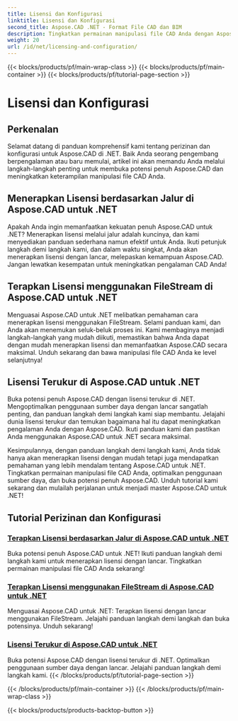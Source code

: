 ```yaml
---
title: Lisensi dan Konfigurasi
linktitle: Lisensi dan Konfigurasi
second_title: Aspose.CAD .NET - Format File CAD dan BIM
description: Tingkatkan permainan manipulasi file CAD Anda dengan Aspose.CAD untuk .NET! Terapkan lisensi dengan lancar menggunakan FileStream atau melalui tutorial langkah demi langkah kami.
weight: 20
url: /id/net/licensing-and-configuration/
---
```


{{< blocks/products/pf/main-wrap-class >}}
{{< blocks/products/pf/main-container >}}
{{< blocks/products/pf/tutorial-page-section >}}

# Lisensi dan Konfigurasi


## Perkenalan

Selamat datang di panduan komprehensif kami tentang perizinan dan konfigurasi untuk Aspose.CAD di .NET. Baik Anda seorang pengembang berpengalaman atau baru memulai, artikel ini akan memandu Anda melalui langkah-langkah penting untuk membuka potensi penuh Aspose.CAD dan meningkatkan keterampilan manipulasi file CAD Anda.

## Menerapkan Lisensi berdasarkan Jalur di Aspose.CAD untuk .NET

Apakah Anda ingin memanfaatkan kekuatan penuh Aspose.CAD untuk .NET? Menerapkan lisensi melalui jalur adalah kuncinya, dan kami menyediakan panduan sederhana namun efektif untuk Anda. Ikuti petunjuk langkah demi langkah kami, dan dalam waktu singkat, Anda akan menerapkan lisensi dengan lancar, melepaskan kemampuan Aspose.CAD. Jangan lewatkan kesempatan untuk meningkatkan pengalaman CAD Anda!

## Terapkan Lisensi menggunakan FileStream di Aspose.CAD untuk .NET

Menguasai Aspose.CAD untuk .NET melibatkan pemahaman cara menerapkan lisensi menggunakan FileStream. Selami panduan kami, dan Anda akan menemukan seluk-beluk proses ini. Kami membaginya menjadi langkah-langkah yang mudah diikuti, memastikan bahwa Anda dapat dengan mudah menerapkan lisensi dan memanfaatkan Aspose.CAD secara maksimal. Unduh sekarang dan bawa manipulasi file CAD Anda ke level selanjutnya!

## Lisensi Terukur di Aspose.CAD untuk .NET

Buka potensi penuh Aspose.CAD dengan lisensi terukur di .NET. Mengoptimalkan penggunaan sumber daya dengan lancar sangatlah penting, dan panduan langkah demi langkah kami siap membantu. Jelajahi dunia lisensi terukur dan temukan bagaimana hal itu dapat meningkatkan pengalaman Anda dengan Aspose.CAD. Ikuti panduan kami dan pastikan Anda menggunakan Aspose.CAD untuk .NET secara maksimal.

Kesimpulannya, dengan panduan langkah demi langkah kami, Anda tidak hanya akan menerapkan lisensi dengan mudah tetapi juga mendapatkan pemahaman yang lebih mendalam tentang Aspose.CAD untuk .NET. Tingkatkan permainan manipulasi file CAD Anda, optimalkan penggunaan sumber daya, dan buka potensi penuh Aspose.CAD. Unduh tutorial kami sekarang dan mulailah perjalanan untuk menjadi master Aspose.CAD untuk .NET!
## Tutorial Perizinan dan Konfigurasi
### [Terapkan Lisensi berdasarkan Jalur di Aspose.CAD untuk .NET](./apply-license-by-path/)
 Buka potensi penuh Aspose.CAD untuk .NET! Ikuti panduan langkah demi langkah kami untuk menerapkan lisensi dengan lancar. Tingkatkan permainan manipulasi file CAD Anda sekarang!
### [Terapkan Lisensi menggunakan FileStream di Aspose.CAD untuk .NET](./apply-license-using-filestream/)
Menguasai Aspose.CAD untuk .NET: Terapkan lisensi dengan lancar menggunakan FileStream. Jelajahi panduan langkah demi langkah dan buka potensinya. Unduh sekarang!
### [Lisensi Terukur di Aspose.CAD untuk .NET](./metered-licensing/)
Buka potensi Aspose.CAD dengan lisensi terukur di .NET. Optimalkan penggunaan sumber daya dengan lancar. Jelajahi panduan langkah demi langkah kami.
{{< /blocks/products/pf/tutorial-page-section >}}

{{< /blocks/products/pf/main-container >}}
{{< /blocks/products/pf/main-wrap-class >}}

{{< blocks/products/products-backtop-button >}}
